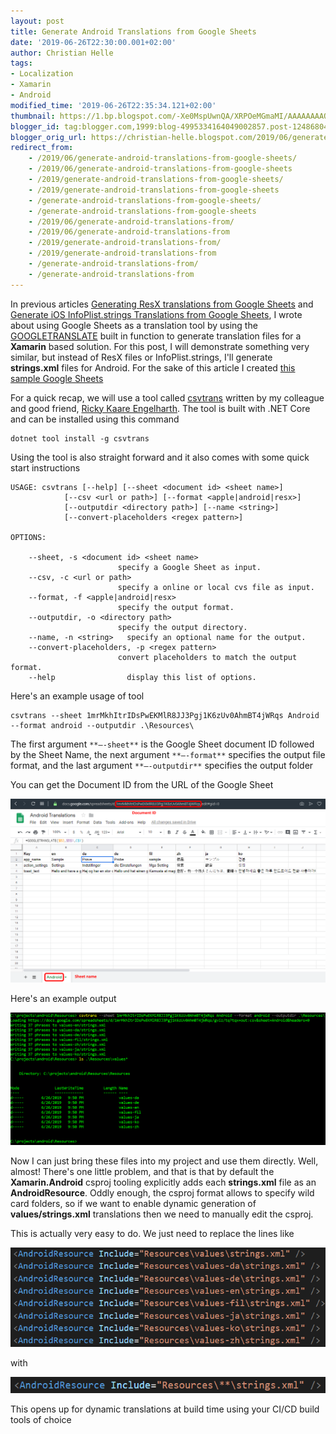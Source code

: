 ```yaml
---
layout: post
title: Generate Android Translations from Google Sheets
date: '2019-06-26T22:30:00.001+02:00'
author: Christian Helle
tags: 
- Localization 
- Xamarin 
- Android
modified_time: '2019-06-26T22:35:34.121+02:00'
thumbnail: https://1.bp.blogspot.com/-Xe0MspUwnQA/XRPOeMGmaMI/AAAAAAAAQWo/xmAfPa_eMgkS--gdCl-7mHkm3VHy3GNiwCLcBGAs/s72-c/sheets-android.png
blogger_id: tag:blogger.com,1999:blog-4995334164049002857.post-1248680433354444596
blogger_orig_url: https://christian-helle.blogspot.com/2019/06/generate-android-translations-from.html
redirect_from:
    - /2019/06/generate-android-translations-from-google-sheets/
    - /2019/06/generate-android-translations-from-google-sheets
    - /2019/generate-android-translations-from-google-sheets/
    - /2019/generate-android-translations-from-google-sheets
    - /generate-android-translations-from-google-sheets/
    - /generate-android-translations-from-google-sheets
    - /2019/06/generate-android-translations-from/
    - /2019/06/generate-android-translations-from
    - /2019/generate-android-translations-from/
    - /2019/generate-android-translations-from
    - /generate-android-translations-from/
    - /generate-android-translations-from
---
```


In previous articles [Generating ResX translations from Google Sheets](/2019/06/generate-resx-translations-using-google.html) and [Generate iOS InfoPlist.strings Translations from Google Sheets](/2019/06/generate-ios-infopliststrings.html), I wrote about using Google Sheets as a translation tool by using the [GOOGLETRANSLATE](https://support.google.com/docs/answer/3093331?hl=en) built in function to generate translation files for a **Xamarin** based solution. For this post, I will demonstrate something very similar, but instead of ResX files or InfoPlist.strings, I'll generate **strings.xml** files for Android. For the sake of this article I created [this sample Google Sheets](https://docs.google.com/spreadsheets/d/1mrMkhItrIDsPwEKMlR8JJ3Pgj1K6zUv0AhmBT4jWRqs/edit#gid=0)  

For a quick recap, we will use a tool called [csvtrans](https://github.com/rickykaare/csvtrans) written by my colleague and good friend, [Ricky Kaare Engelharth](https://twitter.com/rickykaare). The tool is built with .NET Core and can be installed using this command  

    dotnet tool install -g csvtrans

Using the tool is also straight forward and it also comes with some quick start instructions  

    USAGE: csvtrans [--help] [--sheet <document id> <sheet name>]
                [--csv <url or path>] [--format <apple|android|resx>]
                [--outputdir <directory path>] [--name <string>]
                [--convert-placeholders <regex pattern>]

    OPTIONS:

        --sheet, -s <document id> <sheet name>
                            specify a Google Sheet as input.
        --csv, -c <url or path>
                            specify a online or local cvs file as input.
        --format, -f <apple|android|resx>
                            specify the output format.
        --outputdir, -o <directory path>
                            specify the output directory.
        --name, -n <string>   specify an optional name for the output.
        --convert-placeholders, -p <regex pattern>
                            convert placeholders to match the output format.
        --help                display this list of options.

Here's an example usage of tool  

    csvtrans --sheet 1mrMkhItrIDsPwEKMlR8JJ3Pgj1K6zUv0AhmBT4jWRqs Android --format android --outputdir .\Resources\

The first argument `**–-sheet**` is the Google Sheet document ID followed by the Sheet Name, the next argument `**–-format**` specifies the output file format, and the last argument `**–-outputdir**` specifies the output folder  

You can get the Document ID from the URL of the Google Sheet  

![](/assets/images/sheets-android.png)  

Here's an example output  

![](/assets/images/csvtrans-android.png)  

Now I can just bring these files into my project and use them directly. Well, almost! There's one little problem, and that is that by default the **Xamarin.Android** csproj tooling explicitly adds each **strings.xml** file as an **AndroidResource**. Oddly enough, the csproj format allows to specify wild card folders, so if we want to enable dynamic generation of **values/strings.xml** translations then we need to manually edit the csproj.  

This is actually very easy to do. We just need to replace the lines like  

![](/assets/images/android-csproj-before.png)  

with  

![](/assets/images/android-csproj-after.png)  

This opens up for dynamic translations at build time using your CI/CD build tools of choice